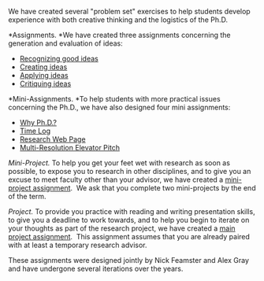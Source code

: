 We have created several \"problem set\" exercises to help students
develop experience with both creative thinking and the logistics of the
Ph.D.

*Assignments. *We have created three assignments concerning the
generation and evaluation of ideas:

-   [Recognizing good
    ideas](http://greatresearch.org/exercises/recognizing-good-ideas/ "Recognizing Good Ideas")
-   [Creating
    ideas](http://greatresearch.org/exercises/creating-an-idea/ "Creating an Idea")
-   [Applying
    ideas](http://greatresearch.org/exercises/applying-ideas/ "Applying Ideas")
-   [Critiquing
    ideas](http://greatresearch.org/exercises/critiquing-ideas/ "Critiquing Ideas")

*Mini-Assignments. *To help students with more practical issues
concerning the Ph.D., we have also designed four mini assignments:

-   [Why
    Ph.D.?](http://greatresearch.org/exercises/why-ph-d/ "Why Ph.D.?")
-   [Time Log](http://greatresearch.org/exercises/time-log/ "Time Log")
-   [Research Web
    Page](http://greatresearch.org/exercises/research-web-page/ "Research Web Page")
-   [Multi-Resolution Elevator
    Pitch](http://greatresearch.org/exercises/elevator-pitch/ "Elevator Pitch")

*Mini-Project.* To help you get your feet wet with research as soon as
possible, to expose you to research in other disciplines, and to give
you an excuse to meet faculty other than your advisor, we have created a
[mini-project
assignment](http://greatresearch.org/exercises/mini-project/ "Mini-Project").
 We ask that you complete two mini-projects by the end of the term.

*Project.* To provide you practice with reading and writing presentation
skills, to give you a deadline to work towards, and to help you begin to
iterate on your thoughts as part of the research project, we have
created a [main project
assignment](http://greatresearch.org/exercises/main-project/ "Main Project").
 This assignment assumes that you are already paired with at least a
temporary research advisor.

These assignments were designed jointly by Nick Feamster and Alex Gray
and have undergone several iterations over the years.
